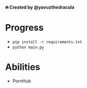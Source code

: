 **🔥 Created by @yavuzthedracula**

# Progress
- `pip install -r requirements.txt`
- `python main.py`

# Abilities
- PornHub
